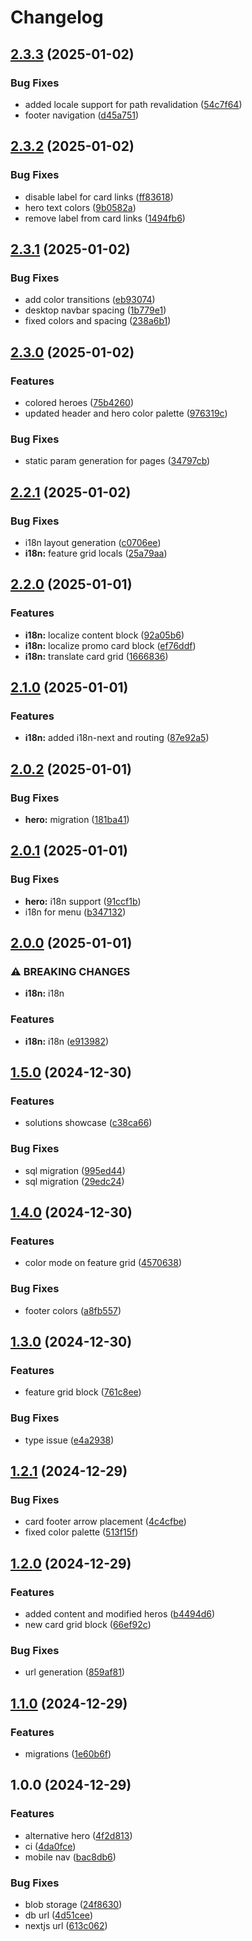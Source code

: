 # Changelog

## [2.3.3](https://github.com/kopexa-grc/marketing/compare/v2.3.2...v2.3.3) (2025-01-02)


### Bug Fixes

* added locale support for path revalidation ([54c7f64](https://github.com/kopexa-grc/marketing/commit/54c7f64e80d3ee02f345a1788040dbe9094c3b42))
* footer navigation ([d45a751](https://github.com/kopexa-grc/marketing/commit/d45a751c69dff1a73a91617e1a5c33799103164a))

## [2.3.2](https://github.com/kopexa-grc/marketing/compare/v2.3.1...v2.3.2) (2025-01-02)


### Bug Fixes

* disable label for card links ([ff83618](https://github.com/kopexa-grc/marketing/commit/ff83618d6728883970737dbfb1a3faaa86fe88c3))
* hero text colors ([9b0582a](https://github.com/kopexa-grc/marketing/commit/9b0582ad283d7ede9068e6a9688e2a9b1c718549))
* remove label from card links ([1494fb6](https://github.com/kopexa-grc/marketing/commit/1494fb6234012c85e035ae847ec883edad6dbc15))

## [2.3.1](https://github.com/kopexa-grc/marketing/compare/v2.3.0...v2.3.1) (2025-01-02)


### Bug Fixes

* add color transitions ([eb93074](https://github.com/kopexa-grc/marketing/commit/eb93074b0e0bce8c13995ca352c179d5f1d89b13))
* desktop navbar spacing ([1b779e1](https://github.com/kopexa-grc/marketing/commit/1b779e1452c5d93feb304812d3ff630f6ac5279a))
* fixed colors and spacing ([238a6b1](https://github.com/kopexa-grc/marketing/commit/238a6b1b4a55740c1af93ff9f2d7d1a02ce91ee0))

## [2.3.0](https://github.com/kopexa-grc/marketing/compare/v2.2.1...v2.3.0) (2025-01-02)


### Features

* colored heroes ([75b4260](https://github.com/kopexa-grc/marketing/commit/75b4260b2e59998a6a381f0a7b1ce24b4a58ff12))
* updated header and hero color palette ([976319c](https://github.com/kopexa-grc/marketing/commit/976319c1774b3714acfcaa2a81f04b262c9f2614))


### Bug Fixes

* static param generation for pages ([34797cb](https://github.com/kopexa-grc/marketing/commit/34797cb9832d2a9a2dcbe0af6610bf6d5047ed68))

## [2.2.1](https://github.com/kopexa-grc/marketing/compare/v2.2.0...v2.2.1) (2025-01-02)


### Bug Fixes

* i18n layout generation ([c0706ee](https://github.com/kopexa-grc/marketing/commit/c0706ee1bbe3c76dbec80140d6bf270d1466f62b))
* **i18n:** feature grid locals ([25a79aa](https://github.com/kopexa-grc/marketing/commit/25a79aafd6d160fc4bfb61f617033f0fb8de55fa))

## [2.2.0](https://github.com/kopexa-grc/marketing/compare/v2.1.0...v2.2.0) (2025-01-01)


### Features

* **i18n:** localize content block ([92a05b6](https://github.com/kopexa-grc/marketing/commit/92a05b6594c34311075244d039e7f6316b041ca9))
* **i18n:** localize promo card block ([ef76ddf](https://github.com/kopexa-grc/marketing/commit/ef76ddfd4219e7c9b1f7e3e2034298d32946ab48))
* **i18n:** translate card grid ([1666836](https://github.com/kopexa-grc/marketing/commit/1666836d0c2cce5bbb41952c1bcd98a69a645a3a))

## [2.1.0](https://github.com/kopexa-grc/marketing/compare/v2.0.2...v2.1.0) (2025-01-01)


### Features

* **i18n:** added i18n-next and routing ([87e92a5](https://github.com/kopexa-grc/marketing/commit/87e92a53ae086b64fb4968de58524dcea92a5ee3))

## [2.0.2](https://github.com/kopexa-grc/marketing/compare/v2.0.1...v2.0.2) (2025-01-01)


### Bug Fixes

* **hero:** migration ([181ba41](https://github.com/kopexa-grc/marketing/commit/181ba413e592e9f86250a5ccbb47f7e8d543086a))

## [2.0.1](https://github.com/kopexa-grc/marketing/compare/v2.0.0...v2.0.1) (2025-01-01)


### Bug Fixes

* **hero:** i18n support ([91ccf1b](https://github.com/kopexa-grc/marketing/commit/91ccf1bb45c89ede3a5ec2d8403c7e7753d1e3f6))
* i18n for menu ([b347132](https://github.com/kopexa-grc/marketing/commit/b3471321d2d193923c437e02b864deec778b5a76))

## [2.0.0](https://github.com/kopexa-grc/marketing/compare/v1.5.0...v2.0.0) (2025-01-01)


### ⚠ BREAKING CHANGES

* **i18n:** i18n

### Features

* **i18n:** i18n ([e913982](https://github.com/kopexa-grc/marketing/commit/e91398251129c3afcb01c0c71fb277cb8c3f647d))

## [1.5.0](https://github.com/kopexa-grc/marketing/compare/v1.4.0...v1.5.0) (2024-12-30)


### Features

* solutions showcase ([c38ca66](https://github.com/kopexa-grc/marketing/commit/c38ca6684a5d6988b2920e3269b9bf648d0c17d8))


### Bug Fixes

* sql migration ([995ed44](https://github.com/kopexa-grc/marketing/commit/995ed4437a46104ee446df736497f0878e7045dd))
* sql migration ([29edc24](https://github.com/kopexa-grc/marketing/commit/29edc24b2ef1daa98164e480ae4ba07052428fa7))

## [1.4.0](https://github.com/kopexa-grc/marketing/compare/v1.3.0...v1.4.0) (2024-12-30)


### Features

* color mode on feature grid ([4570638](https://github.com/kopexa-grc/marketing/commit/45706383d9687a72ace975d0c5d4aa5075ed49d4))


### Bug Fixes

* footer colors ([a8fb557](https://github.com/kopexa-grc/marketing/commit/a8fb557f65fb8eb02de212b736c646361c354a0b))

## [1.3.0](https://github.com/kopexa-grc/marketing/compare/v1.2.1...v1.3.0) (2024-12-30)


### Features

* feature grid block ([761c8ee](https://github.com/kopexa-grc/marketing/commit/761c8eee406003a245420aa3939fbb44f6ce3727))


### Bug Fixes

* type issue ([e4a2938](https://github.com/kopexa-grc/marketing/commit/e4a2938f0e53e16b7f1401874b63e400d762c970))

## [1.2.1](https://github.com/kopexa-grc/marketing/compare/v1.2.0...v1.2.1) (2024-12-29)


### Bug Fixes

* card footer arrow placement ([4c4cfbe](https://github.com/kopexa-grc/marketing/commit/4c4cfbec6c9d6ea7218dc6611b80b7292c6722f6))
* fixed color palette ([513f15f](https://github.com/kopexa-grc/marketing/commit/513f15fdf7aa96876995008747d0e3eb42e4768b))

## [1.2.0](https://github.com/kopexa-grc/marketing/compare/v1.1.0...v1.2.0) (2024-12-29)


### Features

* added content and modified heros ([b4494d6](https://github.com/kopexa-grc/marketing/commit/b4494d66e5bb01cd6107971576529c1a237cf925))
* new card grid block ([66ef92c](https://github.com/kopexa-grc/marketing/commit/66ef92c1099fe9e41543abad5ef99da6e8e75cc3))


### Bug Fixes

* url generation ([859af81](https://github.com/kopexa-grc/marketing/commit/859af8130d07d01473b676a5f7c4d52a35e0f2e9))

## [1.1.0](https://github.com/kopexa-grc/marketing/compare/v1.0.0...v1.1.0) (2024-12-29)


### Features

* migrations ([1e60b6f](https://github.com/kopexa-grc/marketing/commit/1e60b6ff10a05e699d4003d7527bf1e5f7099e39))

## 1.0.0 (2024-12-29)


### Features

* alternative hero ([4f2d813](https://github.com/kopexa-grc/marketing/commit/4f2d8136e00af3ef64d35337f2a07f1238be5f64))
* ci ([4da0fce](https://github.com/kopexa-grc/marketing/commit/4da0fce3d74101551617ff4f595bf514677b8103))
* mobile nav ([bac8db6](https://github.com/kopexa-grc/marketing/commit/bac8db68928e4b78f595aa5c69cf5f116408ae3a))


### Bug Fixes

* blob storage ([24f8630](https://github.com/kopexa-grc/marketing/commit/24f86304bc4bb74ebe4de569cc584057d2a9fdda))
* db url ([4d51cee](https://github.com/kopexa-grc/marketing/commit/4d51cee3dd9983a34da3b970159eb7415a99222e))
* nextjs url ([613c062](https://github.com/kopexa-grc/marketing/commit/613c062293a8676474b4bb2ead3d486d6bc0202b))
